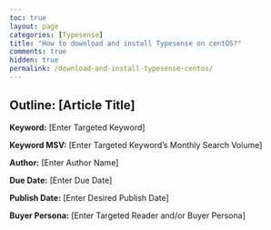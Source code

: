 ```yaml
---
toc: true
layout: page
categories: [Typesense]
title: "How to download and install Typesense on centOS?"
comments: true
hidden: true
permalink: /download-and-install-typesense-centos/
---
```


## Outline: [Article Title]

**Keyword:** [Enter Targeted Keyword]

**Keyword MSV:** [Enter Targeted Keyword’s Monthly Search Volume]

**Author:** [Enter Author Name]

**Due Date:** [Enter Due Date]

**Publish Date:** [Enter Desired Publish Date]

**Buyer Persona:** [Enter Targeted Reader and/or Buyer Persona]

<br>
